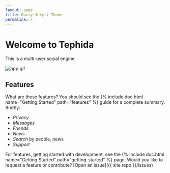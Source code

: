 ```yaml
---
layout: page
title: Docsy Jekyll Theme
permalink: /
---
```


# Welcome to Tephida

This is a multi-user social engine

![app.gif](https://raw.githubusercontent.com/Tephida/vii/master/images/app.gif)


## Features

What are these features? You should see the {% include doc.html name="Getting Started" path="features" %}
guide for a complete summary. Briefly:

 - *Privacy*
 - *Messages*
 - *Friends*
 - *News*
 - *Search* by people, news
 - *Support*

For features, getting started with development, see the {% include doc.html name="Getting Started" path="getting-started" %} page. Would you like to request a feature or contribute?
[Open an issue]({{ site.repo }}/issues)

